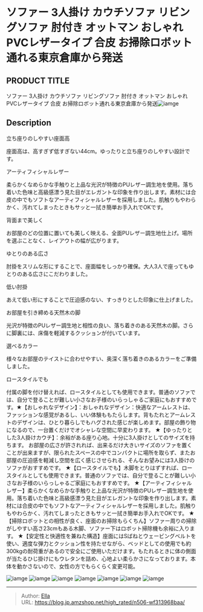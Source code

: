 # ソファー 3人掛け カウチソファ リビングソファ 肘付き オットマン おしゃれ PVCレザータイプ 合皮 お掃除ロボット通れる東京倉庫から発送


## PRODUCT TITLE 

ソファー 3人掛け カウチソファ リビングソファ 肘付き オットマン おしゃれ PVCレザータイプ 合皮 お掃除ロボット通れる東京倉庫から発送![iamge](https://b2bfiles1.gigab2b.cn/image/wkseller/7404/20231106_861f6341e138c4d49a185dde316bb487.jpg)

## Description

立ち座りのしやすい座面高

座面高は、高すぎず低すぎない44cm。ゆったりと立ち座りのしやすい設計です。

アーティフィシャルレザー

柔らかくなめらかな手触りと上品な光沢が特徴のPUレザー調生地を使用。落ち着いた色味と高級感漂う見た目がエレガントな印象を作り出します。素材には合皮の中でもソフトなアーティフィシャルレザーを採用しました。肌触りもやわらかく、汚れてしまったときもサッと一拭き簡単お手入れでOKです。

背面まで美しく

お部屋のどの位置に置いても美しく映える、全面PUレザー調生地仕上げ。場所を選ぶことなく、レイアウトの幅が広がります。

ゆとりのある広さ

肘掛をスリムな形にすることで、座面幅をしっかり確保。大人3人で座ってもゆとりのある広さにこだわりました。

低い肘掛

あえて低い形にすることで圧迫感のない、すっきりとした印象に仕上げました。

お部屋を引き締める天然木の脚

光沢が特徴のPUレザー調生地と相性の良い、落ち着きのある天然木の脚。さらに脚裏には、床傷を軽減するクッションが付いています。

選べるカラー

様々なお部屋のテイストに合わせやすい、奥深く落ち着きのあるカラーをご準備しました。


ロースタイルでも

付属の脚を付け替えれば、ロースタイルとしても使用できます。普通のソファでは、自分で登ることが難しい小さなお子様のいらっしゃるご家庭にもおすすめです。★【おしゃれなデザイン】：おしゃれなデザイン：快適なアームレストは、ファッションな感覚があるし、いい体験ももたらします。背もたれとアームレストのデザインは、ひとり暮らしでもハグされた感じが楽しめます。部屋の飾り物になるので、一台置くだけでオシャレな空間に早変わります。
★【ゆったりとした3人掛けカウチ】：余裕がある座り心地。十分に3人掛けとしてのサイズを持ちます。 お部屋の広さが許されれば、出来るだけ大きいサイズのソファを置くことが出来ますが、限られたスペースの中でコンパクトに場所を取らず、またお部屋の圧迫感を軽減し空間を広く感じさせられる、そんなお望みには3人掛けのソファがおすすめです。
★【ロースタイルでも】木脚をとりはずすれば、ロースタイルとしても使用できます。普通のソファでは、自分で登ることが難しい小さなお子様のいらっしゃるご家庭にもおすすめです。
★【アーティフィシャルレザー】柔らかくなめらかな手触りと上品な光沢が特徴のPUレザー調生地を使用。落ち着いた色味と高級感漂う見た目がエレガントな印象を作り出します。素材には合皮の中でもソフトなアーティフィシャルレザーを採用しました。肌触りもやわらかく、汚れてしまったときもサッと一拭き簡単お手入れでOKです。
★【掃除ロボットとの相性が良く、座面のお掃除もらくちん】ソファー周りの掃除がしやすい高さ23cmもある木脚、ソファー下はロボット掃除機も余裕に入ります。
★【安定性と快適性を兼ねた構造】座面にはSばねとウェービングベルトを使い、適度な弾力とクッション性を持たせながら、ベッドとしての使用でも約300kgの耐荷重があるので安全にご使用いただけます。もたれるときに体の側面が当たるひじ掛けにもウレタンを詰め、心地よい柔らかさになっております。本体を動かさないので、女性の方でもらくらく変更可能。




![iamge](https://b2bfiles1.gigab2b.cn/image/wkseller/7404/20231106_92c313ecd4a15d841c1ce7a8f2e86e68.jpg)
![iamge](https://b2bfiles1.gigab2b.cn/image/wkseller/7404/20231106_2f061a942284f333fd793a1f78ba45ba.jpg)
![iamge](https://b2bfiles1.gigab2b.cn/image/wkseller/7404/20231106_587d196747aee0c886a4f98f72ae0b98.jpg)
![iamge](https://b2bfiles1.gigab2b.cn/image/wkseller/7404/20231106_1f53c98be5b5a38a18c0cb19e2135e38.jpg)
![iamge](https://b2bfiles1.gigab2b.cn/image/wkseller/7404/20231106_0342d0c3ce0aa0d530bde0a0b3a71d13.jpg)
![iamge](https://b2bfiles1.gigab2b.cn/image/wkseller/7404/20231106_60e191b3b0f73b85f2457665fba6da08.jpg)
![iamge](https://b2bfiles1.gigab2b.cn/image/wkseller/7404/20231106_18226cc9aca1ae8bfbbe2ea65496e4ae.jpg)


---

> Author: [Ella](https://blog.jp.amzshop.net/)  
> URL: https://blog.jp.amzshop.net/high_rated/n506-wf313968baa/  

